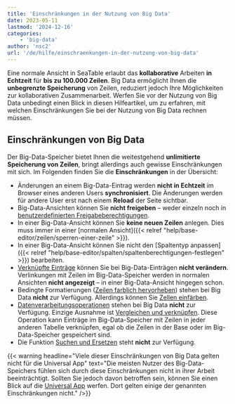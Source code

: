 ```yaml
---
title: 'Einschränkungen in der Nutzung von Big Data'
date: 2023-05-11
lastmod: '2024-12-16'
categories:
    - 'big-data'
author: 'nsc2'
url: '/de/hilfe/einschraenkungen-in-der-nutzung-von-big-data'
---
```


Eine normale Ansicht in SeaTable erlaubt das **kollaborative** Arbeiten **in Echtzeit** für **bis zu 100.000 Zeilen**. Big Data ermöglicht Ihnen die **unbegrenzte Speicherung** von Zeilen, reduziert jedoch Ihre Möglichkeiten zur kollaborativen Zusammenarbeit. Werfen Sie vor der Nutzung von Big Data unbedingt einen Blick in diesen Hilfeartikel, um zu erfahren, mit welchen Einschränkungen Sie bei der Nutzung von Big Data rechnen müssen.

## Einschränkungen von Big Data

Der Big-Data-Speicher bietet Ihnen die weitestgehend **unlimitierte Speicherung von Zeilen**, bringt allerdings auch gewisse Einschränkungen mit sich. Im Folgenden finden Sie die **Einschränkungen** in der Übersicht:

- Änderungen an einem Big-Data-Eintrag werden **nicht in Echtzeit** im Browser eines anderen Users **synchronisiert**. Die Änderungen werden für andere User erst nach einem **Reload** der Seite sichtbar.
- Big-Data-Ansichten können Sie **nicht freigeben** – weder einzeln noch in [benutzerdefinierten Freigabeberechtigungen](https://seatable.io/docs/freigaben/benutzerdefinierte-freigabe-erstellen/).
- In einer Big-Data-Ansicht können Sie **keine neuen Zeilen** anlegen. Dies muss immer in einer [normalen Ansicht]({{< relref "help/base-editor/zeilen/sperren-einer-zeile" >}}).
- In einer Big-Data-Ansicht können Sie nicht den [Spaltentyp anpassen]({{< relref "help/base-editor/spalten/spaltenberechtigungen-festlegen" >}}) bearbeiten.
- [Verknüpfte Einträge](https://seatable.io/docs/verknuepfungen/wie-man-tabellen-in-seatable-miteinander-verknuepft/) können Sie bei Big-Data-Einträgen **nicht verändern**. Verlinkungen mit Zeilen im Big-Data-Speicher werden in normalen Ansichten **nicht angezeigt** – in einer Big-Data-Ansicht hingegen schon.
- Bedingte Formatierungen ([Zeilen farblich hervorheben](https://seatable.io/docs/ansichtsoptionen/farbliche-markierung-von-zellen/)) stehen bei Big Data **nicht** zur Verfügung. Allerdings können Sie [Zellen einfärben](https://seatable.io/docs/ansichtsoptionen/einfaerben-von-zellen/).
- [Datenverarbeitungsoperationen](https://seatable.io/docs/datenverarbeitung/datenverarbeitungsoperationen-in-seatable/) stehen bei Big Data **nicht** zur Verfügung. Einzige Ausnahme ist [Vergleichen und verknüpfen](https://seatable.io/docs/datenverarbeitung/datenverarbeitung-vergleichen-und-verknuepfen/). Diese Operation kann Einträge im Big-Data-Speicher mit Zeilen in jeder anderen Tabelle verknüpfen, egal ob die Zeilen in der Base oder im Big-Data-Speicher gespeichert sind.
- Die Funktion [Suchen und Ersetzen](https://seatable.io/docs/arbeiten-in-tabellen/suchen-und-ersetzen-von-werten-in-seatable/) steht **nicht** zur Verfügung.

{{< warning  headline="Viele dieser Einschränkungen von Big Data gelten nicht für die Universal App"  text="Die meisten Nutzer des Big-Data-Speichers fühlen sich durch diese Einschränkungen nicht in ihrer Arbeit beeinträchtigt. Sollten Sie jedoch davon betroffen sein, können Sie einen Blick auf die [Universal App](\"https://seatable.io/docs/apps/universelle-app/\") werfen. Dort gelten einige der genannten Einschränkungen nicht." />}}
